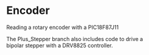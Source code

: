# Encoder  

Reading a rotary encoder with a PIC18F87J11  

The Plus_Stepper branch also includes code to drive a  
bipolar stepper with a DRV8825 controller.
